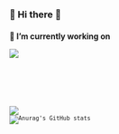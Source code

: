 ### 👋 Hi there 👋

#### 🔭 I’m currently working on <pre><code><a href="https://www.facebook.com/OctopoStudios/" target="curCompany"><img src="https://img.shields.io/badge/curCompany-000000?style=for-the -배지&로고=#512BD4&로고색상=FFFFFF"/></a><pre><code>
<!--
**DongDongLim/DongDongLim** is a ✨ _special_ ✨ repository because its `README.md` (this file) appears on your GitHub profile.

Here are some ideas to get you started:

- 🔭 I’m currently working on ...
- 🌱 I’m currently learning ...
- 👯 I’m looking to collaborate on ...
- 🤔 I’m looking for help with ...
- 💬 Ask me about ...
- 📫 How to reach me: ...
- 😄 Pronouns: ...
- ⚡ Fun fact: ...
-->
<a href="https://www.facebook.com/OctopoStudios/" target="curCompany"><img src="https://img.shields.io/badge/test-000000?style=for-the -배지&로고=#512BD4&로고색상=FFFFFF"/></a>
![Anurag's GitHub stats](https://github-readme-stats.vercel.app/api?username=DongDongLim&show_icons=true&theme=radical)
